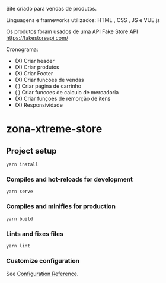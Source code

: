Site criado para vendas de produtos.

Linguagens e frameworks utilizados: HTML , CSS , JS e VUE.js

Os produtos foram usados de uma API 
Fake Store API
https://fakestoreapi.com/

Cronograma:

- (X) Criar header
- (X) Criar produtos
- (X) Criar Footer
- (X) Criar funcóes de vendas
- ( ) Criar pagina de carrinho
- ( ) Criar funcoes de calculo de mercadoria
- (X) Criar funçoes de remorção de itens
- (X) Responsividade


# zona-xtreme-store

## Project setup
```
yarn install
```

### Compiles and hot-reloads for development
```
yarn serve
```

### Compiles and minifies for production
```
yarn build
```

### Lints and fixes files
```
yarn lint
```

### Customize configuration
See [Configuration Reference](https://cli.vuejs.org/config/).